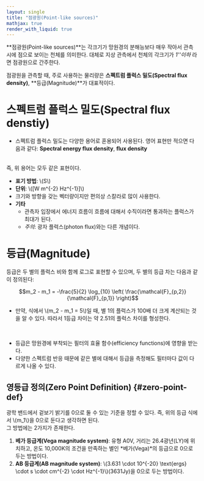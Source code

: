 ```yaml
---
layout: single
title: "점광원(Point-like sources)"
mathjax: true
render_with_liquid: true
---  
```


**점광원(Point-like sources)**는 각크기가 망원경의 분해능보다 매우 작아서 관측 시에 점으로 보이는 천체를 의미한다. 대체로 지상 관측에서 천체의 각크기가 *1''이하* 라면 점광원으로 간주한다. 

점광원을 관측할 때, 주로 사용하는 물리량은 **스펙트럼 플럭스 밀도(Spectral flux density)**, **등급(Magnitude)**가 대표적이다. 

# 스펙트럼 플럭스 밀도(Spectral flux denstiy)

- 스펙트럼 플럭스 밀도는 다양한 용어로 혼용되어 사용된다. 영어 표현만 적으면 다음과 같다: 
**Spectral energy flux density**, **flux density** 
<br>
즉, 위 용어는 모두 같은 표현이다.

- **표기 방법**: \\(S\\)
- **단위**: \\([W m^{-2} Hz^{-1}]\\)
- 크기와 방향을 갖는 벡터량이지만 편의상 스칼라로 많이 사용한다. 
- **기타**
    - 관측자 입장에서 에너지 흐름이 흐름에 대해서 수직이라면 통과하는 플럭스가 최대가 된다.
    - *주의*: 광자 플럭스(photon flux)와는 다른 개념이다. 

# 등급(Magnitude)
등급은 두 별의 플럭스 비와 함께 로그로 표현할 수 있으며, 두 별의 등급 차는 다음과 같이 정의된다:

$$m_2 - m_1 = -\frac{5}{2} \log_{10} \left( \frac{\mathcal{F}_{p,2}}{\mathcal{F}_{p,1}} \right)$$

- 만약, 식에서 \\(m_2 - m_1 = 5\\)일 때, 별 1의 플럭스가 100배 더 크게 계산되는 것을 알 수 있다. 따라서 1등급 차이는 약 2.51의 플럭스 차이를 형성한다.

<br>

- 등급은 망원경에 부착되는 필터의 효율 함수(efficiency functions)에 영향을 받는다. 
- 다양한 스펙트럼 반응 때문에 같은 별에 대해서 등급을 측정해도 필터마다 값이 다르게 나올 수 있다.

## 영등급 정의(Zero Point Definition) {#zero-point-def}
광학 밴드에서 겉보기 밝기를 0으로 둘 수 있는 기준을 정할 수 있다. 즉, 위의 등급 식에서 \\(m_1\\)을 0으로 둔다고 생각하면 된다. <br>
그 방법에는 2가지가 존재한다.
1. **베가 등급계(Vega magnitude system)**: 유형 A0V, 거리는 26.4광년(LY)에 위치하고, 온도 10,000K의 조건을 만족하는 별인 *베가(Vega)*의 등급으로 0으로 두는 방법이다.
2. **AB 등급계(AB magnitude system)**: \\(3.631 \cdot 10^{-20} \text{ergs} \cdot s \cdot cm^{-2} \cdot Hz^{-1}\\)(3631Jy)을 0으로 두는 방법이다.
